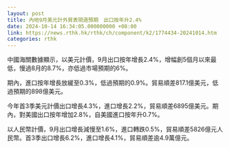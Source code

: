 ```yaml
---
layout: post
title: 內地9月美元計外貿表現遜預期　出口按年升2.4%
date: 2024-10-14 16:34:05.000000000 +08:00
link: https://news.rthk.hk/rthk/ch/component/k2/1774434-20241014.htm
categories: rthk
---
```


中國海關數據顯示，以美元計價，9月出口按年增長2.4%，增幅創5個月以來最低，慢過8月的8.7%，亦低過市場預期的6%。

期內，進口按年增長放緩至0.3%，低過預期的0.9%。貿易順差817.1億美元，低過預期的898億美元。

今年首3季美元計價出口增長4.3%，進口增長2.2%，貿易順差6895億美元。期內，對美國出口按年增加2.8%，自美國進口按年升0.7%。

以人民幣計價，9月出口增長減慢至1.6%，進口轉跌0.5%，貿易順差5826億元人民幣。首3季出口增長6.2%，進口增長4.1%，貿易順差逾4.9萬億元。
